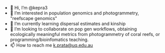 - 👋 Hi, I’m @kepra3
- 👀 I’m interested in population genomics and photogrammetry, "reefscape genomics"
- 🌱 I’m currently learning dispersal estimates and kinship
- 💞️ I’m looking to collaborate on pop gen workflows, obtaining ecologically meaningful metrics from photogrammetry of coral reefs, or programming/bioinfomatics teaching.
- 📫 How to reach me k.prata@uq.edu.au

<!---
kepra3/kepra3 is a ✨ special ✨ repository because its `README.md` (this file) appears on your GitHub profile.
You can click the Preview link to take a look at your changes.
--->
